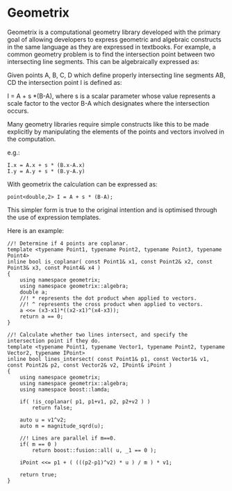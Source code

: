 Geometrix
=========

Geometrix is a computational geometry library developed with the primary goal of allowing developers to express geometric and algebraic constructs in the same language as they are expressed in textbooks. For example, a common geometry problem is to find the intersection point between two intersecting line segments. This can be algebraically expressed as: 

Given points A, B, C, D which define properly intersecting line segments AB, CD the intersection point I is defined as:

I = A + s *(B-A), where s is a scalar parameter whose value represents a scale factor to the vector B-A which designates where the intersection occurs.

Many geometry libraries require simple constructs like this to be made explicitly by manipulating the elements of the points and vectors involved in the computation.

e.g.: 

	I.x = A.x + s * (B.x-A.x)
	I.y = A.y + s * (B.y-A.y)

With geometrix the calculation can be expressed as:

	point<double,2> I = A + s * (B-A);

This simpler form is true to the original intention and is optimised through the use of expression templates.

Here is an example:

	//! Determine if 4 points are coplanar.
	template <typename Point1, typename Point2, typename Point3, typename Point4>
	inline bool is_coplanar( const Point1& x1, const Point2& x2, const Point3& x3, const Point4& x4 )
	{
		using namespace geometrix;
		using namespace geometrix::algebra;
		double a;
		//! * represents the dot product when applied to vectors.
		//! ^ represents the cross product when applied to vectors.
		a <<= (x3-x1)*((x2-x1)^(x4-x3));
		return a == 0; 
	}

	//! Calculate whether two lines intersect, and specify the intersection point if they do.
	template <typename Point1, typename Vector1, typename Point2, typename Vector2, typename IPoint>
	inline bool lines_intersect( const Point1& p1, const Vector1& v1, const Point2& p2, const Vector2& v2, IPoint& iPoint )
	{
		using namespace geometrix;
		using namespace geometrix::algebra;
		using namespace boost::lamda;
		
		if( !is_coplanar( p1, p1+v1, p2, p2+v2 ) )
			return false;
		
		auto u = v1^v2; 
		auto m = magnitude_sqrd(u);

		//! Lines are parallel if m==0.
		if( m == 0 )
			return boost::fusion::all( u, _1 == 0 );        
		
		iPoint <<= p1 + ( (((p2-p1)^v2) * u ) / m ) * v1;
		
		return true;
	}
